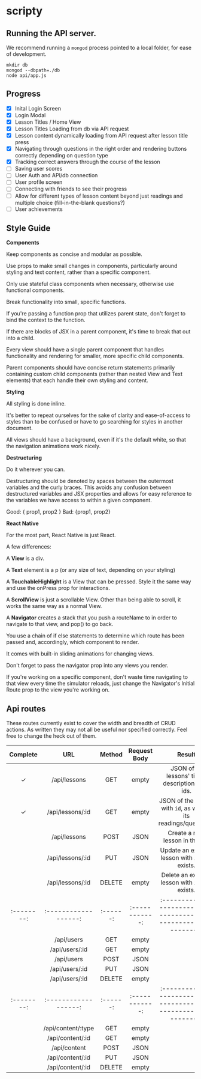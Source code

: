 # scripty

## Running the API server.

We recommend running a `mongod` process pointed to a local folder, for ease of development.

```shell
mkdir db
mongod --dbpath=./db
node api/app.js
```

## Progress

- [x] Inital Login Screen 
- [x] Login Modal
- [x] Lesson Titles / Home View
- [x] Lesson Titles Loading from db via API request
- [x] Lesson content dynamically loading from API request after lesson title press
- [x] Navigating through questions in the right order and rendering buttons correctly depending on question type
- [x] Tracking correct answers through the course of the lesson
- [ ] Saving user scores
- [ ] User Auth and API/db connection
- [ ] User profile screen
- [ ] Connecting with friends to see their progress
- [ ] Allow for different types of lesson content beyond just readings and multiple choice (fill-in-the-blank questions?)
- [ ] User achievements
 
## Style Guide
__Components__

Keep components as concise and modular as possible.

Use props to make small changes in components, particularly around styling and text content, rather than a specific component.

Only use stateful class components when necessary, otherwise use functional components.

Break functionality into small, specific functions.

If you're passing a function prop that utilizes parent state, don't forget to bind the context to the function.


If there are blocks of JSX in a parent component, it's time to break that out into a child.

Every view should have a single parent component that handles functionality and rendering for smaller, more specific child components.

Parent components should have concise return statements primarily containing custom child components (rather than nested View and Text elements) that each handle their own styling and content.

__Styling__

All styling is done inline.

It's better to repeat ourselves for the sake of clarity and ease-of-access to styles than to be confused or have to go searching for styles in another document.

All views should have a background, even if it's the default white, so that the navigation animations work nicely.

__Destructuring__

Do it wherever you can.

Destructuring should be denoted by spaces between the outermost variables and the curly braces. This avoids any confusion between destructured variables and JSX properties and allows for easy reference to the variables we have access to within a given component.

Good: { prop1, prop2 }
Bad: {prop1, prop2}


__React Native__

For the most part, React Native is just React.

A few differences:

A __View__ is a div.

A __Text__ element is a p (or any size of text, depending on your styling)

A __TouchableHighlight__ is a View that can be pressed. Style it the same way and use the onPress prop for interactions.

A __ScrollView__ is just a scrollable View. Other than being able to scroll, it works the same way as a normal View.

A __Navigator__ creates a stack that you push a routeName to in order to navigate to that view, and pop() to go back.

You use a chain of if else statements to determine which route has been passed and, accordingly, which component to render.

It comes with built-in sliding animations for changing views.

Don't forget to pass the navigator prop into any views you render.

If you're working on a specific component, don't waste time navigating to that view every time the simulator reloads, just change the Navigator's Initial Route prop to the view you're working on.


## Api routes

These routes currently exist to cover the width and breadth of CRUD actions. As written they may not all be useful nor specified correctly. Feel free to change the heck out of them.

| Complete | URL                | Method | Request Body | Result                                                          |
|:--------:|:------------------:|:------:|:------------:|:---------------------------------------------------------------:|
| ✓        | /api/lessons       | GET    | empty        | JSON of all lessons' titles, descriptions and ids.              |
| ✓        | /api/lessons/:id   | GET    | empty        | JSON of the lesson with `id`, as well as its readings/questions.|
|          | /api/lessons       | POST   | JSON         | Create a new lesson in the db.                                  |
|          | /api/lessons/:id   | PUT    | JSON         | Update an existing lesson with `id`, if it exists.              |
|          | /api/lessons/:id   | DELETE | empty        | Delete an existing lesson with `id`, if it exists.              |
|:--------:|:------------------:|:------:|:------------:|:---------------------------------------------------------------:|
|          | /api/users         | GET    | empty        |                                                                 |
|          | /api/users/:id     | GET    | empty        |                                                                 |
|          | /api/users         | POST   | JSON         |                                                                 |
|          | /api/users/:id     | PUT    | JSON         |                                                                 |
|          | /api/users/:id     | DELETE | empty        |                                                                 |
|:--------:|:------------------:|:------:|:------------:|:---------------------------------------------------------------:|
|          | /api/content/:type | GET    | empty        |                                                                 |
|          | /api/content/:id   | GET    | empty        |                                                                 |
|          | /api/content       | POST   | JSON         |                                                                 |
|          | /api/content/:id   | PUT    | JSON         |                                                                 |
|          | /api/content/:id   | DELETE | empty        |                                                                 |
